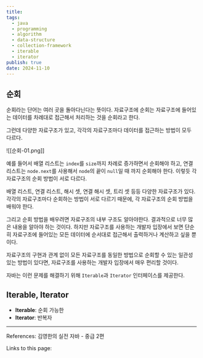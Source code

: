 ```yaml
---
title: 
tags:
  - java
  - programming
  - algorithm
  - data-structure
  - collection-framework
  - iterable
  - iterator
publish: true
date: 2024-11-10
---
```

## 순회
순회라는 단어는 여러 곳을 돌아다닌다는 뜻이다. 자료구조에 순회는 자료구조에 들어있는 데이터를 차례대로 접근해서 처리하는 것을 순회라고 한다.

그런데 다양한 자료구조가 있고, 각각의 자료구조마다 데이터를 접근하는 방법이 모두 다르다.

![[순회-01.png]]

예를 들어서 배열 리스트는 `index`를 `size`까지 차례로 증가하면서 순회해야 하고, 연결 리스트는 `node.next`를 사용해서 `node`의 끝이 `null`일 때 까지 순회해야 한다. 이렇듯 각 자료구조의 순회 방법이 서로 다르다.

배열 리스트, 연결 리스트, 해시 셋, 연결 해시 셋, 트리 셋 등등 다양한 자료구조가 있다. 각각의 자료구조마다 순회하는 방법이 서로 다르기 때문에, 각 자료구조의 순회 방법을 배워야 한다.

그리고 순회 방법을 배우려면 자료구조의 내부 구조도 알아야한다. 결과적으로 너무 많은 내용을 알아야 하는 것이다. 하지만 자료구조를 사용하는 개발자 입장에서 보면 단순히 자료구조에 들어있는 모든 데이터에 순서대로 접근해서 출력하거나 계산하고 싶을 뿐이다.

자료구조의 구현과 관계 없이 모든 자료구조를 동일한 방법으로 순회할 수 있는 일관성 있는 방법이 있다면, 자료구조를 사용하는 개발자 입장에서 매우 편리할 것이다.

자바는 이런 문제를 해결하기 위해 `Iterable`과 `Iterator` 인터페이스를 제공한다.

## Iterable, Iterator
- **Iterable**: 순회 가능한
- **Iterator**: 반복자




---
References: 김영한의 실전 자바 - 중급 2편

Links to this page: 